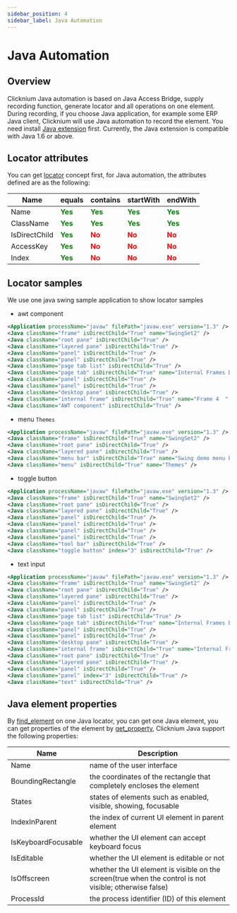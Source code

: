 ```yaml
---
sidebar_position: 4
sidebar_label: Java Automation 
---
```

# Java Automation
## Overview

Clicknium Java automation is based on Java Access Bridge, supply recording function, generate locator and all operations on one element.   
During recording, if you choose Java application, for example some ERP Java client, Clicknium will use Java automation to record the element.
You need install [Java extension](./../../doc/tutorial/extensions/javaextension.md) first.
Currently, the Java extension is compatible with Java 1.6 or above.

## Locator attributes
You can get [locator](./locator.md#advanced-locator) concept first, for Java automation, the attributes defined are as the following:

| Name      | equals | contains |startWith |endWith |
| ----------- | ----------- |----------- |----------- |----------- |
| Name |  <font color="Green"><B>Yes</B></font>   |<font color="Green"><B>Yes</B></font>|<font color="Green"><B>Yes</B></font>|<font color="Green"><B>Yes</B></font>|
| ClassName |  <font color="Green"><B>Yes</B></font>   |<font color="Green"><B>Yes</B></font>|<font color="Green"><B>Yes</B></font>|<font color="Green"><B>Yes</B></font>|
| IsDirectChild |  <font color="Green"><B>Yes</B></font>   |<font color="Red"><B>No</B></font>|<font color="Red"><B>No</B></font>|<font color="Red"><B>No</B></font>|
| AccessKey |  <font color="Green"><B>Yes</B></font>   |<font color="Red"><B>No</B></font>|<font color="Red"><B>No</B></font>|<font color="Red"><B>No</B></font>|
| Index |  <font color="Green"><B>Yes</B></font>   |<font color="Red"><B>No</B></font>|<font color="Red"><B>No</B></font>|<font color="Red"><B>No</B></font>|

## Locator samples
We use one java swing sample application to show locator samples
-  awt component
```xml
<Application processName="javaw" filePath="javaw.exe" version="1.3" />
<Java className="frame" isDirectChild="True" name="SwingSet2" />
<Java className="root pane" isDirectChild="True" />
<Java className="layered pane" isDirectChild="True" />
<Java className="panel" isDirectChild="True" />
<Java className="panel" isDirectChild="True" />
<Java className="page tab list" isDirectChild="True" />
<Java className="page tab" isDirectChild="True" name="Internal Frames Demo" />
<Java className="panel" isDirectChild="True" />
<Java className="panel" isDirectChild="True" />
<Java className="desktop pane" isDirectChild="True" />
<Java className="internal frame" isDirectChild="True" name="Frame 4  " />
<Java className="AWT component" isDirectChild="True" />
```
- menu `Themes`
```xml
<Application processName="javaw" filePath="javaw.exe" version="1.3" />
<Java className="frame" isDirectChild="True" name="SwingSet2" />
<Java className="root pane" isDirectChild="True" />
<Java className="layered pane" isDirectChild="True" />
<Java className="menu bar" isDirectChild="True" name="Swing demo menu bar" />
<Java className="menu" isDirectChild="True" name="Themes" />
```
- toggle button
```xml
<Application processName="javaw" filePath="javaw.exe" version="1.3" />
<Java className="frame" isDirectChild="True" name="SwingSet2" />
<Java className="root pane" isDirectChild="True" />
<Java className="layered pane" isDirectChild="True" />
<Java className="panel" isDirectChild="True" />
<Java className="panel" isDirectChild="True" />
<Java className="panel" isDirectChild="True" />
<Java className="panel" isDirectChild="True" />
<Java className="tool bar" isDirectChild="True" />
<Java className="toggle button" index="3" isDirectChild="True" />
```
- text input
```xml
<Application processName="javaw" filePath="javaw.exe" version="1.3" />
<Java className="frame" isDirectChild="True" name="SwingSet2" />
<Java className="root pane" isDirectChild="True" />
<Java className="layered pane" isDirectChild="True" />
<Java className="panel" isDirectChild="True" />
<Java className="panel" isDirectChild="True" />
<Java className="page tab list" isDirectChild="True" />
<Java className="page tab" isDirectChild="True" name="Internal Frames Demo" />
<Java className="panel" isDirectChild="True" />
<Java className="panel" isDirectChild="True" />
<Java className="desktop pane" isDirectChild="True" />
<Java className="internal frame" isDirectChild="True" name="Internal Frame Generator" />
<Java className="root pane" isDirectChild="True" />
<Java className="layered pane" isDirectChild="True" />
<Java className="panel" isDirectChild="True" />
<Java className="panel" index="3" isDirectChild="True" />
<Java className="text" isDirectChild="True" />
```

## Java element properties
By [find_element](./../references/python/globalfunctions/find_element.md) on one Java locator, you can get one Java element, you can get properties of the element by [get_property](./../references/python/uielement/get_property.md), Clicknium Java support the following properties:

| Name      | Description |
| ----------- | ----------- |
| Name      |name of the user interface |
| BoundingRectangle   |the coordinates of the rectangle that completely encloses the element|
| States    |  states of elements such as enabled, visible, showing, focusable       |
| IndexInParent   | the index of current UI element in parent element |
| IsKeyboardFocusable   |  whether the UI element can accept keyboard focus |
| IsEditable   |  whether the UI element is editable or not |
| IsOffscreen   | whether the UI element is visible on the screen(true when the control is not visible; otherwise false)|
| ProcessId   |the process identifier (ID) of this element|
